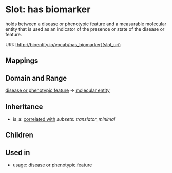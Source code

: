 # Slot: has biomarker


holds between a disease or phenotypic feature and a measurable molecular entity that is used as an indicator of the presence or state of the disease or feature.

URI: [http://bioentity.io/vocab/has_biomarker](slot_uri)
## Mappings

## Domain and Range

[disease or phenotypic feature](DiseaseOrPhenotypicFeature.md) -> [molecular entity](MolecularEntity.md)
## Inheritance

 *  is_a: [correlated with](correlated_with.md) *subsets: translator_minimal*
## Children

## Used in

 *  usage: [disease or phenotypic feature](DiseaseOrPhenotypicFeature.md)
